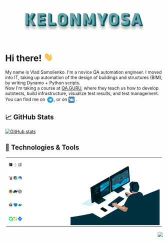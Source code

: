 <img align="center" title="Header" alt="KELONMYOSA" src="assets/Header.gif" />

# Hi there! <img src="assets/wave.gif" width="30px">

My name is Vlad Samoilenko. I'm a novice QA automation engineer. I moved into IT, taking up automation of the design of
buildings and structures (BIM), by writing Dynamo + Python scripts.   
Now I'm taking a course at [QA.GURU](https://qa.guru), where they teach us how to develop autotests, build
infrastructure, visualize test results, and test management.  
You can find me on [<img src="assets/Telegram.svg" height="24px" align="center">](https://t.me/KELONMYOSA), or
on [<img src="https://github.com/KELONMYOSA/KELONMYOSA/blob/main/assets/vk.svg" height="20px" align="center">](https://vk.com/kelonmyosa)
.

## &#x1f4c8; GitHub Stats

[![GitHub stats](https://github-readme-stats.vercel.app/api?username=KELONMYOSA&show_icons=true&theme=vue)](https://github.com/anuraghazra/github-readme-stats)

## 🔧 Technologies & Tools

<table bordercolor="white" bgcolor="white">
    <tr>
        <td>
            <img width="8%" align="left" title="IntelliJ IDEA" src="assets/Intelij_IDEA.svg">
            <img width="8%" align="left" title="Java" src="assets/Java.svg">
            <img width="8%" align="left" title="Selenium" src="assets/Selenium.svg">
        </td>
        <td rowspan="5" width="60%">
            <img align="right" alt="GIF" src="assets/code.gif">
        </td>
    </tr>
    <tr>
        <td>
            <img width="8%" align="left" title="Selenide" src="assets/selenide-logo.svg ">
            <img width="8%" align="left" title="Rest-Assured" src="assets/RESTAssured.svg">
            <img width="8%" align="left" title="Appium" src="assets/Appium.svg">
        </td>
    </tr>
    <tr>
        <td>
            <img width="8%" align="left" title="Browserstack" src="assets/Browserstack.svg">
            <img width="8%" align="left" title="Gradle" src="assets/Gradle.svg">
            <img width="8%" align="left" title="JUnit5" src="assets/junit5.svg">              
        </td>
    </tr>
    <tr>
        <td>
            <img width="8%" align="left" title="Jenkins" src="assets/Jenkins.svg">
            <img width="8%" align="left" title="Selenoid" src="assets/selenoid.svg">
            <img width="8%" align="left" title="Docker" src="assets/Docker.svg">
        </td>
    </tr>
    <tr>
        <td>
            <img width="8%" align="left" title="Allure TestOps" src="assets/allureTestOPS.svg">
            <img width="8%" align="left" title="Allure Report" src="assets/allureReport.svg">
            <img width="8%" align="left" title="Jira" src="assets/Jira.svg">          
        </td>
    </tr>
</table>
<img align="right" src="https://komarev.com/ghpvc/?username=KELONMYOSA&color=003140">